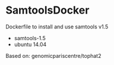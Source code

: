 # SamtoolsDocker
Dockerfile to install and use samtools v1.5

- samtools-1.5
- ubuntu 14.04

Based on: genomicpariscentre/tophat2

